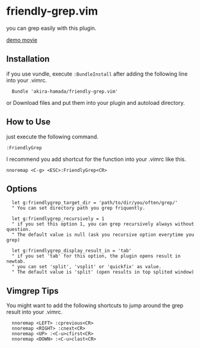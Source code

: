 friendly-grep.vim
============

you can grep easily with this plugin.

<a href="http://www.youtube.com/watch?v=xpNYo39pCkg" target="_blank">demo movie</a>

Installation
------------

if you use vundle, execute `:BundleInstall` after adding the following line into your .vimrc.

```vim:.vimrc
  Bundle 'akira-hamada/friendly-grep.vim'
```

or Download files and put them into your plugin and autoload directory.

How to Use
------------

just execute the following command.

`:FriendlyGrep`

I recommend you add shortcut for the function into your .vimrc like this.

`nnoremap <C-g> <ESC>:FriendlyGrep<CR>`

Options
------------

```vim
  let g:friendlygrep_target_dir = 'path/to/dir/you/often/grep/'
  " You can set directory path you grep friquently.

  let g:friendlygrep_recursively = 1
  " if you set this option 1, you can grep recursively always without question.
  " The default value is null (ask you recursive option everytime you grep)

  let g:friendlygrep_display_result_in = 'tab'
  " if you set 'tab' for this option, the plugin opens result in newtab.
  " you can set 'split', 'vsplit' or 'quickfix' as value.
  " The default value is 'split' (open results in top splited window)
```

Vimgrep Tips
---

You might want to add the following shortcuts to jump around the grep result into your .vimrc.

```vim:.vimrc
  nnoremap <LEFT> :cprevious<CR>
  nnoremap <RIGHT> :cnext<CR>
  nnoremap <UP> :<C-u>cfirst<CR>
  nnoremap <DOWN> :<C-u>clast<CR>
````

